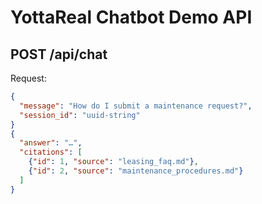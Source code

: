 # YottaReal Chatbot Demo API

## POST /api/chat
Request:
```json
{
  "message": "How do I submit a maintenance request?",
  "session_id": "uuid-string"
}
{
  "answer": "…",
  "citations": [
    {"id": 1, "source": "leasing_faq.md"},
    {"id": 2, "source": "maintenance_procedures.md"}
  ]
}
